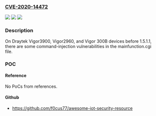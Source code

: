 ### [CVE-2020-14472](https://cve.mitre.org/cgi-bin/cvename.cgi?name=CVE-2020-14472)
![](https://img.shields.io/static/v1?label=Product&message=n%2Fa&color=blue)
![](https://img.shields.io/static/v1?label=Version&message=n%2Fa&color=blue)
![](https://img.shields.io/static/v1?label=Vulnerability&message=n%2Fa&color=brighgreen)

### Description

On Draytek Vigor3900, Vigor2960, and Vigor 300B devices before 1.5.1.1, there are some command-injection vulnerabilities in the mainfunction.cgi file.

### POC

#### Reference
No PoCs from references.

#### Github
- https://github.com/f0cus77/awesome-iot-security-resource

